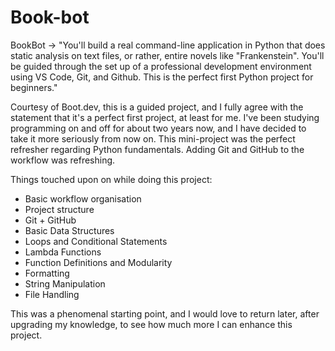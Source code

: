 # Book-bot

BookBot ->
  "You'll build a real command-line application in Python that does static analysis on text files, or rather, entire novels like "Frankenstein". 
  You'll be guided through the set up of a professional development environment using VS Code, Git, and Github. 
  This is the perfect first Python project for beginners."

  Courtesy of Boot.dev, this is a guided project, and I fully agree with the statement that it's a perfect first project, at least for me.
  I've been studying programming on and off for about two years now, and I have decided to take it more seriously from now on. 
  This mini-project was the perfect refresher regarding Python fundamentals. Adding Git and GitHub to the workflow was refreshing.

Things touched upon on while doing this project:
  - Basic workflow organisation
  - Project structure
  - Git + GitHub
  - Basic Data Structures
  - Loops and Conditional Statements
  - Lambda Functions
  - Function Definitions and Modularity
  - Formatting
  - String Manipulation
  - File Handling

This was a phenomenal starting point, and I would love to return later, after upgrading my knowledge,
to see how much more I can enhance this project.
